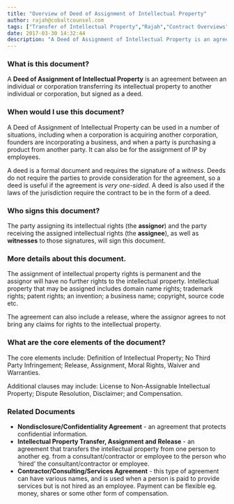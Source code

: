 ```yaml
---
title: "Overview of Deed of Assignment of Intellectual Property"
author: rajah@cobaltcounsel.com
tags: ["Transfer of Intellectual Property","Rajah","Contract Overviews"]
date: 2017-03-30 14:32:44
description: "A Deed of Assignment of Intellectual Property is an agreement between an individual or corporation transferring its intellectual property to another individual or corporation, but signed as a deed."
---
```




 

### What is this document?
A **Deed of Assignment of Intellectual Property** is an agreement between an individual or corporation transferring its intellectual property to another individual or corporation, but signed as a deed.

 

### When would I use this document?
A Deed of Assignment of Intellectual Property can be used in a number of situations, including when a corporation is acquiring another corporation, founders are incorporating a business, and when a party is purchasing a product from another party. It can also be for the assignment of IP by employees. 

A deed is a formal document and requires the signature of a *witness*. Deeds do not require the parties to provide consideration for the agreement, so a deed is useful if the agreement is *very one-sided*. A deed is also used if the laws of the jurisdiction require the contract to be in the form of a deed.

 

### Who signs this document?
The party assigning its intellectual rights (the **assignor**) and the party receiving the assigned intellectual rights (the **assignee**), as well as **witnesses** to those signatures, will sign this document.

 

### More details about this document.
The assignment of intellectual property rights is permanent and the assignor will have no further rights to the intellectual property.  Intellectual property that may be assigned includes domain name rights; trademark rights; patent rights; an invention; a business name; copyright, source code etc.

The agreement can also include a release, where the assignor agrees to not bring any claims for rights to the intellectual property.

 

### What are the core elements of the document?
The core elements include: Definition of Intellectual Property; No Third Party Infringement; Release, Assignment, Moral Rights, Waiver and Warranties.

Additional clauses may include: License to Non-Assignable Intellectual Property; Dispute Resolution, Disclaimer; and Compensation.

 

### Related Documents
- **Nondisclosure/Confidentiality Agreement** - an agreement that protects confidential information.
- **Intellectual Property Transfer, Assignment and Release** - an agreement that transfers the intellectual property from one person to another eg. from a consultant/contractor or employee to the person who ‘hired’ the consultant/contractor or employee.
- **Contractor/Consulting/Services Agreement** - this type of agreement can have various names, and is used when a person is paid to provide services but is not hired as an employee. Payment can be flexible eg. money, shares or some other form of compensation.

